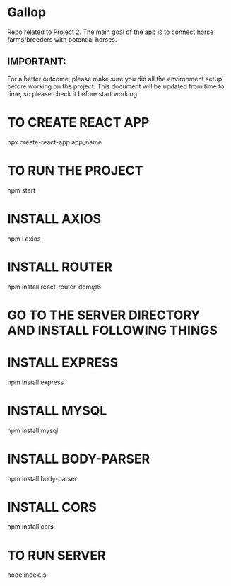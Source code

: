 # Gallop

Repo related to Project 2. The main goal of the app is to connect horse farms/breeders with potential horses.

## IMPORTANT:

For a better outcome, please make sure you did all the environment setup before working on the project. This document will be updated from time to time, so please check it before start working.

# TO CREATE REACT APP

npx create-react-app app_name

# TO RUN THE PROJECT

npm start

# INSTALL AXIOS

npm i axios

# INSTALL ROUTER

npm install react-router-dom@6


# GO TO THE SERVER DIRECTORY AND INSTALL FOLLOWING THINGS

# INSTALL EXPRESS

npm install express

# INSTALL MYSQL

npm install mysql

# INSTALL BODY-PARSER

npm install body-parser

# INSTALL CORS

npm install cors

# TO RUN SERVER

node index.js
